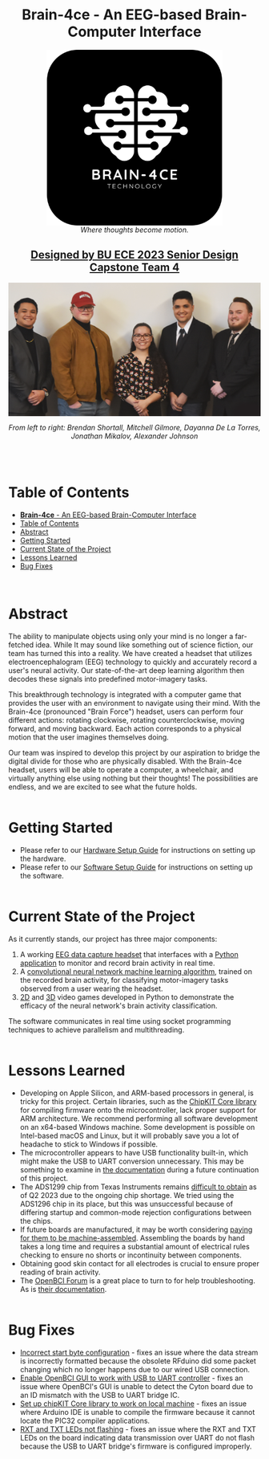 <div style="text-align: center;">

# **Brain-4ce** - An EEG-based Brain-Computer Interface

</div>


<p align="center">
  <img src="./Documents/brain_4ce_logo.png" alt="Brain 4ce Logo" style="display:block; margin:auto;" width="350">
  <em>Where thoughts become motion.</em>
</p>
<!-- <br></br> -->
<div style="text-align: center;">
  <h2 style="text-decoration: underline;">Designed by BU ECE 2023 Senior Design Capstone Team 4</h2>
  <img src="./Documents/team_photo.png" alt="Brain 4ce Logo" style="display:block; margin:auto;" width="600">
  <p><em>From left to right: Brendan Shortall, Mitchell Gilmore, Dayanna De La Torres, Jonathan Mikalov, Alexander Johnson</em></p>
</div>
<br></br>

# Table of Contents
- [**Brain-4ce** - An EEG-based Brain-Computer Interface](#brain-4ce---an-eeg-based-brain-computer-interface)
- [Table of Contents](#table-of-contents)
- [Abstract](#abstract)
- [Getting Started](#getting-started)
- [Current State of the Project](#current-state-of-the-project)
- [Lessons Learned](#lessons-learned)
- [Bug Fixes](#bug-fixes)

<br>

# Abstract
The ability to manipulate objects using only your mind is no longer a far-fetched idea. While It may sound like something out of science fiction, our team has turned this into a reality. We have created a headset that utilizes electroencephalogram (EEG) technology to quickly and accurately record a user's neural activity. Our state-of-the-art deep learning algorithm then decodes these signals into predefined motor-imagery tasks.

This breakthrough technology is integrated with a computer game that provides the user with an environment to navigate using their mind. With the Brain-4ce (pronounced "Brain Force") headset, users can perform four different actions: rotating clockwise, rotating counterclockwise, moving forward, and moving backward. Each action corresponds to a physical motion that the user imagines themselves doing.

Our team was inspired to develop this project by our aspiration to bridge the digital divide for those who are physically disabled. With the Brain-4ce headset, users will be able to operate a computer, a wheelchair, and virtually anything else using nothing but their thoughts! The possibilities are endless, and we are excited to see what the future holds.
<br></br>

# Getting Started
- Please refer to our [Hardware Setup Guide](./hardware/README_HARDWARE.md) for instructions on setting up the hardware.
- Please refer to our [Software Setup Guide](./Virtual%20Environment/README_SOFTWARE.md) for instructions on setting up the software.
<br></br>

# Current State of the Project
As it currently stands, our project has three major components:
1. A working [EEG data capture headset](./hardware/electrical/cyton%20wired/) that interfaces with a [Python application](./GUI/) to monitor and record brain activity in real time.
2. A [convolutional neural network machine learning algorithm](./Physionet%20Dataloader/), trained on the recorded brain activity, for classifying motor-imagery tasks observed from a user wearing the headset.
3. [2D](./2D%20Game/) and [3D](./Virtual%20Environment/) video games developed in Python to demonstrate the efficacy of the neural network's brain activity classification.

The software communicates in real time using socket programming techniques to achieve parallelism and multithreading.
<br></br>

# Lessons Learned
- Developing on Apple Silicon, and ARM-based processors in general, is tricky for this project. Certain libraries, such as the [ChipKIT Core library](https://chipkit.net/wiki/index.php?title=ChipKIT_core) for compiling firmware onto the microcontroller, lack proper support for ARM architecture. We recommend performing all software development on an x64-based Windows machine. Some development is possible on Intel-based macOS and Linux, but it will probably save you a lot of headache to stick to Windows if possible.
- The microcontroller appears to have USB functionality built-in, which might make the USB to UART conversion unnecessary. This may be something to examine in [the documentation](https://ww1.microchip.com/downloads/en/DeviceDoc/PIC32MX1XX2XX%20283644-PIN_Datasheet_DS60001168L.pdf) during a future continuation of this project.
- The ADS1299 chip from Texas Instruments remains [difficult to obtain](https://www.findchips.com/search/ADS1299) as of Q2 2023 due to the ongoing chip shortage. We tried using the ADS1296 chip in its place, but this was unsuccessful because of differing startup and common-mode rejection configurations between the chips.
- If future boards are manufactured, it may be worth considering [paying for them to be machine-assembled](https://jlcpcb.com/parts). Assembling the boards by hand takes a long time and requires a substantial amount of electrical rules checking to ensure no shorts or incontinuity between components.
- Obtaining good skin contact for all electrodes is crucial to ensure proper reading of brain activity.
- The [OpenBCI Forum](https://openbci.com/forum/index.php?p=/discussions) is a great place to turn to for help troubleshooting. As is [their documentation](https://docs.openbci.com).
<br></br>

# Bug Fixes
- [Incorrect start byte configuration](https://github.com/atjohnson/brain-4ce-old/issues/10) - fixes an issue where the data stream is incorrectly formatted because the obsolete RFduino did some packet changing which no longer happens due to our wired USB connection.
- [Enable OpenBCI GUI to work with USB to UART controller](https://github.com/atjohnson/brain-4ce-old/issues/11) - fixes an issue where OpenBCI's GUI is unable to detect the Cyton board due to an ID mismatch with the USB to UART bridge IC.
- [Set up chipKIT Core library to work on local machine](https://github.com/atjohnson/brain-4ce-old/issues/12) - fixes an issue where Arduino IDE is unable to compile the firmware because it cannot locate the PIC32 compiler applications.
- [RXT and TXT LEDs not flashing](https://github.com/BostonUniversitySeniorDesign/brain-4ce/issues/4) - fixes an issue where the RXT and TXT LEDs on the board indicating data transmission over UART do not flash because the USB to UART bridge's firmware is configured improperly.